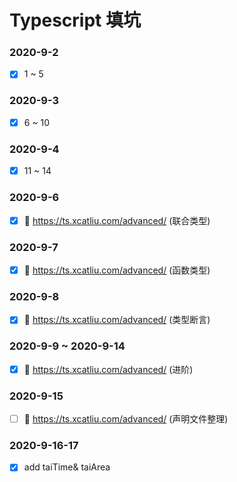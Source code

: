 <!--
 * @Author: ChrisLiu
 * @Date: 2020-09-02 23:56:29
 * @LastEditors: ChrisLiu
 * @LastEditTime: 2020-09-17 23:58:03
 * @Description: file content
-->

# Typescript 填坑

### 2020-9-2

- [x] 1 ~ 5

### 2020-9-3

- [x] 6 ~ 10

### 2020-9-4

- [x] 11 ~ 14

### 2020-9-6

- [x] :link: https://ts.xcatliu.com/advanced/ (联合类型)

### 2020-9-7

- [x] :link: https://ts.xcatliu.com/advanced/ (函数类型)

### 2020-9-8

- [x] :link: https://ts.xcatliu.com/advanced/ (类型断言)

### 2020-9-9 ~ 2020-9-14

- [x] :link: https://ts.xcatliu.com/advanced/ (进阶)

### 2020-9-15

- [ ] :link: https://ts.xcatliu.com/advanced/ (声明文件整理)

### 2020-9-16-17

- [x] add taiTime& taiArea
